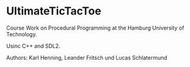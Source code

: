 # UltimateTicTacToe

Course Work on Procedural Programming at the Hamburg University of Technology.

Usinc C++ and SDL2.

Authors:
Karl Henning,
Leander Fritsch und
Lucas Schlatermund
